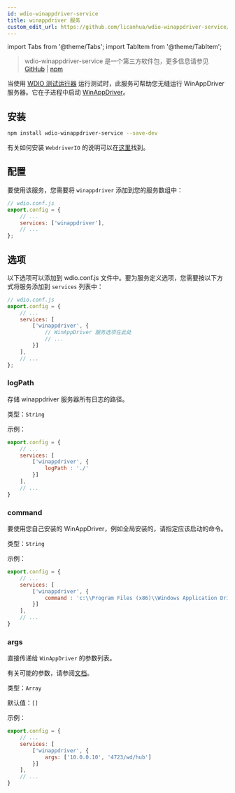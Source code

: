 ```yaml
---
id: wdio-winappdriver-service
title: winappdriver 服务
custom_edit_url: https://github.com/licanhua/wdio-winappdriver-service/edit/main/README.md
---
```


import Tabs from '@theme/Tabs';
import TabItem from '@theme/TabItem';

> wdio-winappdriver-service 是一个第三方软件包，更多信息请参见 [GitHub](https://github.com/licanhua/wdio-winappdriver-service) | [npm](https://www.npmjs.com/package/wdio-winappdriver-service)

当使用 [WDIO 测试运行器](https://webdriver.io/guide/testrunner/gettingstarted.html) 运行测试时，此服务可帮助您无缝运行 WinAppDriver 服务器。它在子进程中启动 [WinAppDriver](https://github.com/Microsoft/WinAppDriver)。

## 安装

```bash
npm install wdio-winappdriver-service --save-dev
```

有关如何安装 `WebdriverIO` 的说明可以在[这里](https://webdriver.io/docs/gettingstarted.html)找到。

## 配置

要使用该服务，您需要将 `winappdriver` 添加到您的服务数组中：

```js
// wdio.conf.js
export.config = {
    // ...
    services: ['winappdriver'],
    // ...
};
```

## 选项

以下选项可以添加到 wdio.conf.js 文件中。要为服务定义选项，您需要按以下方式将服务添加到 `services` 列表中：

```js
// wdio.conf.js
export.config = {
    // ...
    services: [
        ['winappdriver', {
            // WinAppDriver 服务选项在此处
            // ...
        }]
    ],
    // ...
};
```

### logPath

存储 winappdriver 服务器所有日志的路径。

类型：`String`

示例：

```js
export.config = {
    // ...
    services: [
        ['winappdriver', {
            logPath : './'
        }]
    ],
    // ...
}
```

### command

要使用您自己安装的 WinAppDriver，例如全局安装的，请指定应该启动的命令。

类型：`String`

示例：

```js
export.config = {
    // ...
    services: [
        ['winappdriver', {
            command : 'c:\\Program Files (x86)\\Windows Application Driver\\WinAppDriver.exe'
        }]
    ],
    // ...
}
```

### args

直接传递给 `WinAppDriver` 的参数列表。

有关可能的参数，请参阅[文档](https://github.com/Microsoft/WinAppDriver)。

类型：`Array`

默认值：`[]`

示例：

```js
export.config = {
    // ...
    services: [
        ['winappdriver', {
            args: ['10.0.0.10', '4723/wd/hub']
        }]
    ],
    // ...
}
```